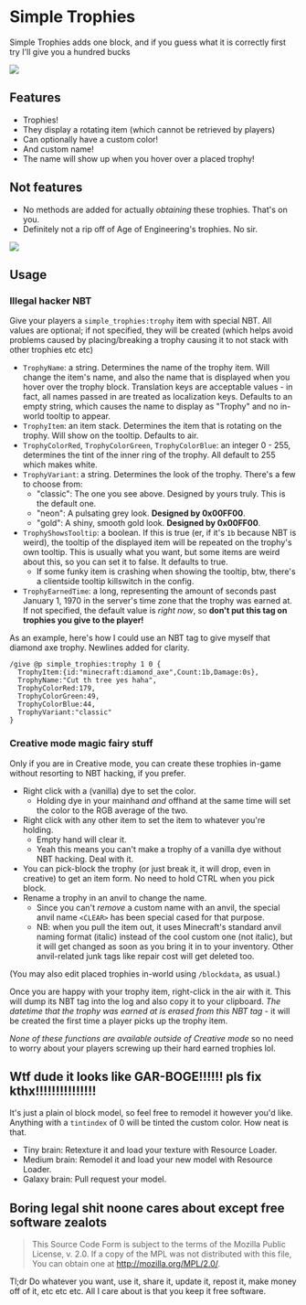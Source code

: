 # Simple Trophies

Simple Trophies adds one block, and if you guess what it is correctly first try I'll give you a hundred bucks

<img src="https://raw.githubusercontent.com/quat1024/simpletrophies/master/.github/trophoo.png"/>

## Features

- Trophies!
- They display a rotating item (which cannot be retrieved by players)
- Can optionally have a custom color!
- And custom name!
- The name will show up when you hover over a placed trophy!

## Not features

- No methods are added for actually *obtaining* these trophies. That's on you.
- Definitely not a rip off of Age of Engineering's trophies. No sir.

<img src="https://raw.githubusercontent.com/quat1024/simpletrophies/master/.github/topee.png"/>

## Usage

### Illegal hacker NBT

Give your players a `simple_trophies:trophy` item with special NBT. All values are optional; if not specified, they will be created (which helps avoid problems caused by placing/breaking a trophy causing it to not stack with other trophies etc etc)

- `TrophyName`: a string. Determines the name of the trophy item. Will change the item's name, and also the name that is displayed when you hover over the trophy block. Translation keys are acceptable values - in fact, all names passed in are treated as localization keys. Defaults to an empty string, which causes the name to display as "Trophy" and no in-world tooltip to appear.
- `TrophyItem`: an item stack. Determines the item that is rotating on the trophy. Will show on the tooltip. Defaults to air.
- `TrophyColorRed`, `TrophyColorGreen`, `TrophyColorBlue`: an integer 0 - 255, determines the tint of the inner ring of the trophy. All default to 255 which makes white.
- `TrophyVariant`: a string. Determines the look of the trophy. There's a few to choose from:
  * "classic": The one you see above. Designed by yours truly. This is the default one.
  * "neon": A pulsating grey look. **Designed by 0x00FF00**.
  * "gold": A shiny, smooth gold look. **Designed by 0x00FF00**.
- `TrophyShowsTooltip`: a boolean. If this is true (er, if it's `1b` because NBT is weird), the tooltip of the displayed item will be repeated on the trophy's own tooltip. This is usually what you want, but some items are weird about this, so you can set it to false. It defaults to true.
  * If some funky item is crashing when showing the tooltip, btw, there's a clientside tooltip killswitch in the config.
- `TrophyEarnedTime`: a long, representing the amount of seconds past January 1, 1970 in the server's time zone that the trophy was earned at. If not specified, the default value is *right now*, so **don't put this tag on trophies you give to the player!**

As an example, here's how I could use an NBT tag to give myself that diamond axe trophy. Newlines added for clarity.

    /give @p simple_trophies:trophy 1 0 {
      TrophyItem:{id:"minecraft:diamond_axe",Count:1b,Damage:0s},
      TrophyName:"Cut th tree yes haha",
      TrophyColorRed:179,
      TrophyColorGreen:49,
      TrophyColorBlue:44,
      TrophyVariant:"classic"
    }

### Creative mode magic fairy stuff

Only if you are in Creative mode, you can create these trophies in-game without resorting to NBT hacking, if you prefer.

- Right click with a (vanilla) dye to set the color.
  - Holding dye in your mainhand *and* offhand at the same time will set the color to the RGB average of the two.
- Right click with any other item to set the item to whatever you're holding.
  - Empty hand will clear it.
  - Yeah this means you can't make a trophy of a vanilla dye without NBT hacking. Deal with it.
- You can pick-block the trophy (or just break it, it will drop, even in creative) to get an item form. No need to hold CTRL when you pick block.
- Rename a trophy in an anvil to change the name.
  - Since you can't *remove* a custom name with an anvil, the special anvil name `<CLEAR>` has been special cased for that purpose.
  - NB: when you pull the item out, it uses Minecraft's standard anvil naming format (italic) instead of the cool custom one (not italic), but it will get changed as soon as you bring it in to your inventory. Other anvil-related junk tags like repair cost will get deleted too.
  
(You may also edit placed trophies in-world using `/blockdata`, as usual.)

Once you are happy with your trophy item, right-click in the air with it. This will dump its NBT tag into the log and also copy it to your clipboard. *The datetime that the trophy was earned at is erased from this NBT tag* - it will be created the first time a player picks up the trophy item.

*None of these functions are available outside of Creative mode* so no need to worry about your players screwing up their hard earned trophies lol.

## Wtf dude it looks like GAR-BOGE!!!!!! pls fix kthx!!!!!!!!!!!!!!!

It's just a plain ol block model, so feel free to remodel it however you'd like. Anything with a `tintindex` of 0 will be tinted the custom color. How neat is that.

- Tiny brain: Retexture it and load your texture with Resource Loader.
- Medium brain: Remodel it and load your new model with Resource Loader.
- Galaxy brain: Pull request your model.

## Boring legal shit noone cares about except free software zealots

> This Source Code Form is subject to the terms of the Mozilla Public
> License, v. 2.0. If a copy of the MPL was not distributed with this
> file, You can obtain one at http://mozilla.org/MPL/2.0/.

Tl;dr Do whatever you want, use it, share it, update it, repost it, make money off of it, etc etc etc. All I care about is that you keep it free software.